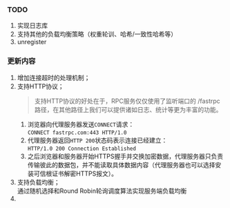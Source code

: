 ### TODO
1. 实现日志库
2. 支持其他的负载均衡策略（权重轮训、哈希/一致性哈希等）
3. unregister
### 更新内容
1. 增加连接超时的处理机制；
2. 支持HTTP协议；
    > 支持HTTP协议的好处在于，RPC服务仅仅使用了监听端口的 /fastrpc 路径，在其他路径上我们可以提供诸如日志、统计等更为丰富的功能。
    1. 浏览器向代理服务器发送`CONNECT`请求：  
       `CONNECT fastrpc.com:443 HTTP/1.0`
    2. 代理服务器返回`HTTP 200`状态码表示连接已经建立：  
       `HTTP/1.0 200 Connection Established`
    3. 之后浏览器和服务器开始HTTPS握手并交换加密数据，代理服务器只负责传输彼此的数据包，并不能读取具体数据内容（代理服务器也可以选择安装可信根证书解密HTTPS报文）。 
3. 支持负载均衡；  
   通过随机选择和Round Robin轮询调度算法实现服务端负载均衡
4. 